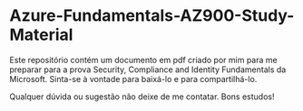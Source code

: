# Azure-Fundamentals-AZ900-Study-Material
Este repositório contém um documento em pdf criado por mim para me preparar para a prova Security, Compliance and Identity Fundamentals da Microsoft. Sinta-se à vontade para baixá-lo e para compartilhá-lo.

Qualquer dúvida ou sugestão não deixe de me contatar.
Bons estudos!

